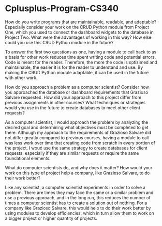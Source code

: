 # Cplusplus-Program-CS340

How do you write programs that are maintainable, readable, and adaptable? Especially consider your work on the CRUD Python module from Project One, which you used to connect the dashboard widgets to the database in Project Two. What were the advantages of working in this way? How else could you use this CRUD Python module in the future?

To answer the first two questions as one, having a module to call back to as a basis for other work reduces time spent writing code and potential errors. Code is meant for the reader. Therefore, the more the code is optizimed and maintainable, the easier it is for the reader to understand and use. By making the CRUD Python module adaptable, it can be used in the future with other work.

How do you approach a problem as a computer scientist? Consider how you approached the database or dashboard requirements that Grazioso Salvare requested. How did your approach to this project differ from previous assignments in other courses? What techniques or strategies would you use in the future to create databases to meet other client requests?

As a computer scientist, I would approach the problem by analyzing the desired goal and determining what objectives must be completed to get there. Although my approach to the requirements of Grazioso Salvare did not differ greatly compared to previous courses, having a module to call was less work over time that creating code from scratch in every portion of the project. I woud use the same strategy to create databases for client requests, especially if they are similar requests or require the same foundational elements.

What do computer scientists do, and why does it matter? How would your work on this type of project help a company, like Grazioso Salvare, to do their work better?

Like any scientist, a computer scientist experiments in order to solve a problem. There are times they may face the same or a similar problem and use a previous approach, and in the long run, this reduces the number of times a computer scientist has to create a solution out of nothing. For a company like Grazioso Salvare, this would help to do their work better by using modules to develop efficiencies, which in turn allow them to work on a bigger project or higher quantity of projects.
